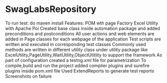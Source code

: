 # SwagLabsRepository

To run test: 
do maven install
Features:
POM wth page Factory
Excel Utility with Apache Poi
Created base class inside automation package and added preconditions and postconditions
All user actions and web elements are added in Page classes for each webpage of the application
Test scripts are written and executed in corresponding test classes 
Commonly used methods are written in different utility class under utility package like ExcelUtility,PageUtility,WaitUtility,ObjectUtitlity to support the framework
As part of configuration created a testng.xml file for parametrization
To compile,build and run the project added complier plugins and surefire plugins inside pom.xml file
Used ExtendReports to generate test reports
Screenshots on failure
